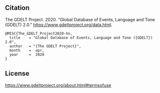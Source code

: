 ## Citation
The GDELT Project. 2020. “Global Database of Events, Language and Tone (GDELT) 2.0.” https://www.gdeltproject.org/data.html.
```
@MISC{The_GDELT_Project2020-hn,
  title    = "Global Database of Events, Language and Tone ({GDELT}) 2.0",
  author   = "{The GDELT Project}",
  month    =  apr,
  year     =  2020
}
```
## License
https://www.gdeltproject.org/about.html#termsofuse